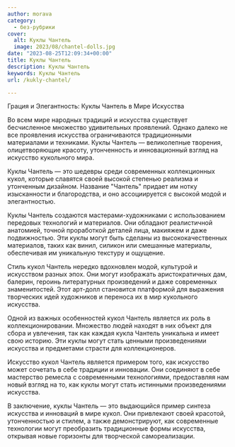 ```yaml
---
author: morava
category:
  - без-рубрики
cover:
  alt: Куклы Чантель
  image: 2023/08/chantel-dolls.jpg
date: "2023-08-25T12:09:34+00:00"
title: Куклы Чантель
description: Куклы Чантель
keywords: Куклы Чантель
url: /kukly-chantel/

---
```

Грация и Элегантность: Куклы Чантель в Мире Искусства

Во всем мире народных традиций и искусства существует бесчисленное множество удивительных проявлений. Однако далеко не все проявления искусства ограничиваются традиционными материалами и техниками. Куклы Чантель — великолепные творения, олицетворяющие красоту, утонченность и инновационный взгляд на искусство кукольного мира.

Куклы Чантель — это шедевры среди современных коллекционных кукол, которые славятся своей высокой степенью реализма и утонченным дизайном. Название "Чантель" придает им нотку изысканности и благородства, и оно ассоциируется с высокой модой и элегантностью.

Куклы Чантель создаются мастерами-художниками с использованием передовых технологий и материалов. Они обладают реалистичной анатомией, точной проработкой деталей лица, макияжем и даже подвижностью. Эти куклы могут быть сделаны из высококачественных материалов, таких как винил, силикон или смешанные материалы, обеспечивая им уникальную текстуру и ощущение.

Стиль кукол Чантель нередко вдохновлен модой, культурой и искусством разных эпох. Они могут изображать аристократичных дам, балерин, героинь литературных произведений и даже современных знаменитостей. Этот арт-долл становится платформой для выражения творческих идей художников и переноса их в мир кукольного искусства.

Одной из важных особенностей кукол Чантель является их роль в коллекционировании. Множество людей находят в них объект для сбора и увлечения, так как каждая кукла Чантель уникальна и имеет свою историю. Эти куклы могут стать ценными произведениями искусства и предметами страсти для коллекционеров.

Искусство кукол Чантель является примером того, как искусство может сочетать в себе традиции и инновации. Они соединяют в себе мастерство ремесла с современными технологиями, предоставляя нам новый взгляд на то, как куклы могут стать истинными произведениями искусства.

В заключение, куклы Чантель — это выдающийся пример синтеза искусства и инноваций в мире кукол. Они привлекают своей красотой, утонченностью и стилем, а также демонстрируют, как современные технологии могут преобразить традиционные формы искусства, открывая новые горизонты для творческой самореализации.

